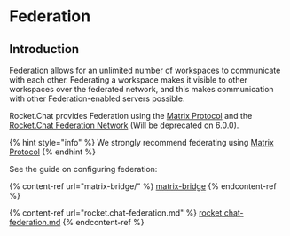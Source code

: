 # Federation

## Introduction

Federation allows for an unlimited number of workspaces to communicate with each other. Federating a workspace makes it visible to other workspaces over the federated network, and this makes communication with other Federation-enabled servers possible.

Rocket.Chat provides Federation using the [Matrix Protocol](https://matrix.org/) and the [Rocket.Chat Federation Network](rocket.chat-federation.md) (Will be deprecated on 6.0.0).

{% hint style="info" %}
We strongly recommend federating using [Matrix Protocol](https://matrix.org/)
{% endhint %}

See the guide on configuring federation:

{% content-ref url="matrix-bridge/" %}
[matrix-bridge](matrix-bridge/)
{% endcontent-ref %}

{% content-ref url="rocket.chat-federation.md" %}
[rocket.chat-federation.md](rocket.chat-federation.md)
{% endcontent-ref %}

##
